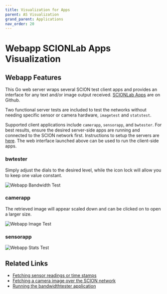 ```yaml
---
title: Visualization for Apps
parent: AS Visualization
grand_parent: Applications
nav_order: 20
---
```


# Webapp SCIONLab Apps Visualization

## Webapp Features

This Go web server wraps several SCION test client apps and provides an interface for any text and/or image output received. [SCIONLab Apps](http://github.com/netsec-ethz/scion-apps) are on Github.

Two functional server tests are included to test the networks without needing specific sensor or camera hardware, `imagetest` and `statstest`.

Supported client applications include `camerapp`, `sensorapp`, and `bwtester`. For best results, ensure the desired server-side apps are running and connected to the SCION network first. Instructions to setup the servers are [here](https://github.com/netsec-ethz/scion-apps). The web interface launched above can be used to run the client-side apps.

### bwtester

Simply adjust the dials to the desired level, while the icon lock will allow you to keep one value constant.

![Webapp Bandwidth Test](/content/images/webapp_bwtester.png?raw=true "Webapp Bandwidth Test")

### camerapp

The retrieved image will appear scaled down and can be clicked on to open a larger size.

![Webapp Image Test](/content/images/webapp_camerapp.png?raw=true "Webapp Image Test")

### sensorapp

![Webapp Stats Test](/content/images/webapp_sensorapp.png?raw=true "Webapp Stats Test")

## Related Links

* [Fetching sensor readings or time stamps](../apps/fetch_sensor_readings.md)
* [Fetching a camera image over the SCION network](../apps/access_camera.md)
* [Running the bandwidthtester application](../apps/bwtester.md)

